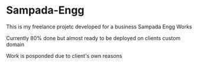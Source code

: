 # Sampada-Engg

This is my freelance projetc developed for a business Sampada Engg Works

Currently 80% done but almost ready to be deployed on clients custom domain

Work is posponded due to client's own reasons
